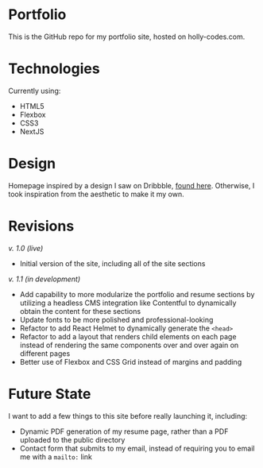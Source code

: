 # Portfolio

This is the GitHub repo for my portfolio site, hosted on holly-codes.com.

# Technologies

Currently using:

- HTML5
- Flexbox
- CSS3
- NextJS

# Design

Homepage inspired by a design I saw on Dribbble, [found here](https://dribbble.com/shots/6130245-LW-3D-Motion-Hero-Banner). Otherwise, I took inspiration from the aesthetic to make it my own.

# Revisions

_v. 1.0 (live)_

-   Initial version of the site, including all of the site sections

_v. 1.1 (in development)_

-   Add capability to more modularize the portfolio and resume sections by utilizing a headless CMS integration like Contentful to dynamically obtain the content for these sections
-   Update fonts to be more polished and professional-looking
-   Refactor to add React Helmet to dynamically generate the `<head>`
-   Refactor to add a layout that renders child elements on each page instead of rendering the same components over and over again on different pages
-   Better use of Flexbox and CSS Grid instead of margins and padding

# Future State

I want to add a few things to this site before really launching it, including:

- Dynamic PDF generation of my resume page, rather than a PDF uploaded to the public directory
- Contact form that submits to my email, instead of requiring you to email me with a `mailto:` link
